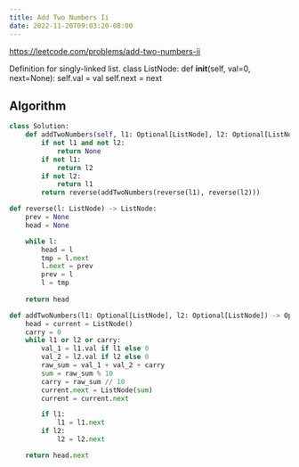 ```yaml
---
title: Add Two Numbers Ii
date: 2022-11-20T09:03:20-08:00
---
```


https://leetcode.com/problems/add-two-numbers-ii

Definition for singly-linked list.
class ListNode:
    def __init__(self, val=0, next=None):
        self.val = val
        self.next = next

## Algorithm

```python
class Solution:
    def addTwoNumbers(self, l1: Optional[ListNode], l2: Optional[ListNode]) -> Optional[ListNode]:
        if not l1 and not l2:
            return None
        if not l1:
            return l2
        if not l2:
            return l1
        return reverse(addTwoNumbers(reverse(l1), reverse(l2)))

def reverse(l: ListNode) -> ListNode:
    prev = None
    head = None

    while l:
        head = l
        tmp = l.next
        l.next = prev
        prev = l
        l = tmp
    
    return head

def addTwoNumbers(l1: Optional[ListNode], l2: Optional[ListNode]) -> Optional[ListNode]:
    head = current = ListNode()
    carry = 0
    while l1 or l2 or carry:
        val_1 = l1.val if l1 else 0
        val_2 = l2.val if l2 else 0
        raw_sum = val_1 + val_2 + carry
        sum = raw_sum % 10
        carry = raw_sum // 10
        current.next = ListNode(sum)
        current = current.next

        if l1:
            l1 = l1.next
        if l2:
            l2 = l2.next

    return head.next
```


